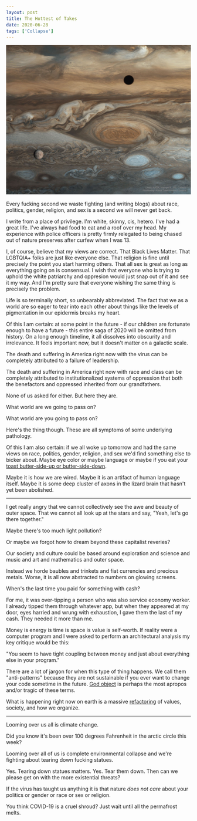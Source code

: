 ```yaml
---
layout: post
title: The Hottest of Takes
date: 2020-06-28
tags: ['Collapse']
---
```

![Europa & Jupiter](/assets/images/europa-jupiter.jpg)

Every fucking second we waste fighting (and writing blogs) about race, politics, gender, religion, and sex is a second we will never get back.
<!--x-->

I write from a place of privilege. I'm white, skinny, cis, hetero. I've had a great life. I've always had food to eat and a roof over my head. My experience with police officers is pretty firmly relegated to being chased out of nature preserves after curfew when I was 13.

I, of course, believe that my views are correct. That Black Lives Matter. That LGBTQIA+ folks are just like everyone else. That religion is fine until precisely the point you start harming others. That all sex is great as long as everything going on is consensual. I wish that everyone who is trying to uphold the white patriarchy and oppresion would just snap out of it and see it my way. And I'm pretty sure that everyone wishing the same thing is precisely the problem.

Life is so terminally short, so unbearably abbreviated. The fact that we as a world are so eager to tear into each other about things like the levels of pigmentation in our epidermis breaks my heart.

Of this I am certain: at some point in the future - if our children are fortunate enough to have a future - this entire saga of 2020 will be omitted from history. On a long enough timeline, it all dissolves into obscurity and irrelevance. It feels important now, but it doesn't matter on a galactic scale.

The death and suffering in America right now with the virus can be completely attributed to a failure of leadership.

The death and suffering in America right now with race and class can be completely attributed to institutionalized systems of oppression that both the benefactors and oppressed inherited from our grandfathers.

None of us asked for either. But here they are.

What world are we going to pass on?

What world are you going to pass on?

Here's the thing though. These are all symptoms of some underlying pathology.

Of this I am also certain: if we all woke up tomorrow and had the same views on race, politics, gender, religion, and sex we'd find something else to bicker about. Maybe eye color or maybe language or maybe if you eat your [toast butter-side-up or butter-side-down](https://en.wikipedia.org/wiki/The_Butter_Battle_Book).

Maybe it is how we are wired. Maybe it is an artifact of human language itself. Maybe it is some deep cluster of axons in the lizard brain that hasn't yet been abolished.

---

I get really angry that we cannot collectively see the awe and beauty of outer space. That we cannot all look up at the stars and say, "Yeah, let's go there together."

Maybe there's too much light pollution?

Or maybe we forgot how to dream beyond these capitalist reveries?

Our society and culture could be based around exploration and science and music and art and mathematics and outer space.

Instead we horde baubles and trinkets and fiat currencies and precious metals. Worse, it is all now abstracted to numbers on glowing screens.

When's the last time you paid for something with cash?

For me, it was over-tipping a person who was also service economy worker. I already tipped them through whatever app, but when they appeared at my door, eyes harried and wrung with exhaustion, I gave them the last of my cash. They needed it more than me.

Money is energy is time is space is value is self-worth. If reality were a computer program and I were asked to perform an architectural analysis my key critique would be this:

"You seem to have tight coupling between money and just about everything else in your program."

There are a lot of jargon for when this type of thing happens. We call them "anti-patterns" because they are not sustainable if you ever want to change your code sometime in the future. [God object](https://en.wikipedia.org/wiki/God_object) is perhaps the most apropos and/or tragic of these terms.

What is happening right now on earth is a massive [refactoring](https://en.wikipedia.org/wiki/Code_refactoring) of values, society, and how we organize.

---

Looming over us all is climate change.

Did you know it's been over 100 degrees Fahrenheit in the arctic circle this week?

Looming over all of us is complete environmental collapse and we're fighting about tearing down fucking statues.

Yes. Tearing down statues matters. Yes. Tear them down. Then can we please get on with the more existential threats?

If the virus has taught us anything it is that nature _does not care_ about your politics or gender or race or sex or religion.

You think COVID-19 is a cruel shroud? Just wait until all the permafrost melts.